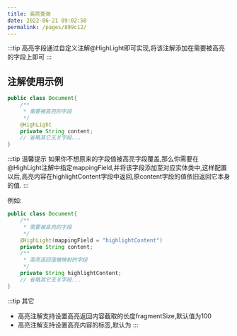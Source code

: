 ```yaml
---
title: 高亮查询
date: 2022-06-21 09:02:50
permalink: /pages/899c12/
---
```


:::tip
高亮字段通过自定义注解@HighLight即可实现,将该注解添加在需要被高亮的字段上即可
:::

## 注解使用示例

```java
public class Document{
    /**
     * 需要被高亮的字段
     */
    @HighLight
    private String content;
    // 省略其它无关字段...
}
```

:::tip 温馨提示
如果你不想原来的字段值被高亮字段覆盖,那么你需要在@HighLight注解中指定mappingField,并将该字段添加至对应实体类中,这样配置以后,高亮内容在highlightContent字段中返回,原content字段的值依旧返回它本身的值.
:::

例如:
```java
public class Document{
    /**
     * 需要被高亮的字段
     */
    @HighLight(mappingField = "highlightContent")
    private String content;
    /**
     * 高亮返回值被映射的字段
     */
    private String highlightContent;
    // 省略其它无关字段...
}
```

:::tip 其它
- 高亮注解支持设置高亮返回内容截取的长度fragmentSize,默认值为100
- 高亮注解支持设置高亮内容的标签,默认为<em></em>
:::



